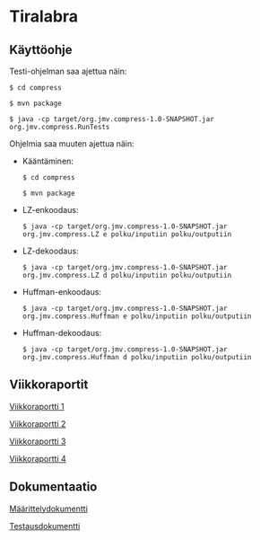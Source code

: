 # Tiralabra

## Käyttöohje

Testi-ohjelman saa ajettua näin:

    $ cd compress

    $ mvn package

    $ java -cp target/org.jmv.compress-1.0-SNAPSHOT.jar org.jmv.compress.RunTests


Ohjelmia saa muuten ajettua näin:

* Kääntäminen:

	`$ cd compress`

	`$ mvn package`


* LZ-enkoodaus:

	`$ java -cp target/org.jmv.compress-1.0-SNAPSHOT.jar org.jmv.compress.LZ e polku/inputiin polku/outputiin`


* LZ-dekoodaus:

	`$ java -cp target/org.jmv.compress-1.0-SNAPSHOT.jar org.jmv.compress.LZ d polku/inputiin polku/outputiin`


* Huffman-enkoodaus:

	`$ java -cp target/org.jmv.compress-1.0-SNAPSHOT.jar org.jmv.compress.Huffman e polku/inputiin polku/outputiin`


* Huffman-dekoodaus:

	`$ java -cp target/org.jmv.compress-1.0-SNAPSHOT.jar org.jmv.compress.Huffman d polku/inputiin polku/outputiin`


## Viikkoraportit
[Viikkoraportti 1](https://github.com/iosfwd/tiralabra/blob/main/dokumentaatio/viikkoraportti1.md)

[Viikkoraportti 2](https://github.com/iosfwd/tiralabra/blob/main/dokumentaatio/viikkoraportti2.md)

[Viikkoraportti 3](https://github.com/iosfwd/tiralabra/blob/main/dokumentaatio/viikkoraportti3.md)

[Viikkoraportti 4](https://github.com/iosfwd/tiralabra/blob/main/dokumentaatio/viikkoraportti4.md)

## Dokumentaatio

[Määrittelydokumentti](https://github.com/iosfwd/tiralabra/blob/main/dokumentaatio/m%C3%A4%C3%A4rittelydokumentti.md)

[Testausdokumentti](https://github.com/iosfwd/tiralabra/blob/main/dokumentaatio/testausdokumentti.md)
